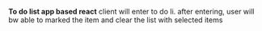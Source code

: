 **To do list app based react**
client will enter to do li.
after entering, user will bw able to marked the item and clear the list with selected items

